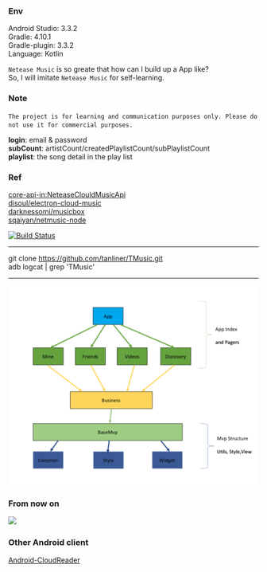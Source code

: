 ### Env

Android Studio: 3.3.2<br>
Gradle: 4.10.1<br>
Gradle-plugin: 3.3.2<br>
Language: Kotlin<br>

`Netease Music` is so greate that how can I build up a App like?<br>
So, I will imitate `Netease Music` for self-learning.

### Note
`The project is for learning and communication purposes only. Please do not use it for commercial purposes.`

**login**: email & password<br>
**subCount**: artistCount/createdPlaylistCount/subPlaylistCount<br>
**playlist**: the song detail in the play list<br>

### Ref
[core-api-in:NeteaseClouldMusicApi](https://github.com/Binaryify/NeteaseCloudMusicApi)<br>
[disoul/electron-cloud-music](https://github.com/disoul/electron-cloud-music)<br>
[darknessomi/musicbox](https://github.com/darknessomi/musicbox)<br>
[sqaiyan/netmusic-node](https://github.com/sqaiyan/netmusic-node)<br>

[![Build Status](https://travis-ci.org/tanliner/TMusic.svg?branch=master)](https://travis-ci.org/tanliner/TMusic/)

---

git clone https://github.com/tanliner/TMusic.git<br>
adb logcat | grep 'TMusic'

---

![](https://raw.githubusercontent.com/tanliner/TMusic/master/app_structure.png)

### From now on
![](https://raw.githubusercontent.com/tanliner/TMusic/master/TMusic_preview.gif)

### Other Android client
[Android-CloudReader](https://github.com/youlookwhat/CloudReader)